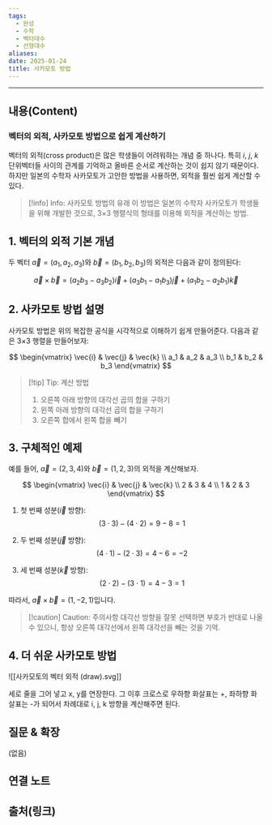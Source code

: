 ```yaml
---
tags:
  - 완성
  - 수학
  - 벡터대수
  - 선형대수
aliases: 
date: 2025-01-24
title: 사카모토 방법
---
```


---

## 내용(Content)

### 벡터의 외적, 사카모토 방법으로 쉽게 계산하기

벡터의 외적(cross product)은 많은 학생들이 어려워하는 개념 중 하나다. 특히 $i$, $j$, $k$ 단위벡터들 사이의 관계를 기억하고 올바른 순서로 계산하는 것이 쉽지 않기 때문이다. 하지만 일본의 수학자 사카모토가 고안한 방법을 사용하면, 외적을 훨씬 쉽게 계산할 수 있다.

> [!info] Info: 사카모토 방법의 유래
> 이 방법은 일본의 수학자 사카모토가 학생들을 위해 개발한 것으로, 3×3 행렬식의 형태를 이용해 외적을 계산하는 방법.

## 1. 벡터의 외적 기본 개념

두 벡터 $\vec{a}=(a_1, a_2, a_3)$와 $\vec{b}=(b_1, b_2, b_3)$의 외적은 다음과 같이 정의된다:

$$
\vec{a} \times \vec{b} = (a_2b_3-a_3b_2)\vec{i} + (a_3b_1-a_1b_3)\vec{j} + (a_1b_2-a_2b_1)\vec{k}
$$

## 2. 사카모토 방법 설명

사카모토 방법은 위의 복잡한 공식을 시각적으로 이해하기 쉽게 만들어준다. 다음과 같은 3×3 행렬을 만들어보자:


$$
\begin{vmatrix} 
\vec{i} & \vec{j} & \vec{k} \\
a_1 & a_2 & a_3 \\
b_1 & b_2 & b_3
\end{vmatrix}
$$

> [!tip] Tip: 계산 방법
> 1. 오른쪽 아래 방향의 대각선 곱의 합을 구하기
> 2. 왼쪽 아래 방향의 대각선 곱의 합을 구하기
> 3. 오른쪽 합에서 왼쪽 합을 빼기

## 3. 구체적인 예제

예를 들어, $\vec{a}=(2,3,4)$와 $\vec{b}=(1,2,3)$의 외적을 계산해보자.

$$
\begin{vmatrix} 
\vec{i} & \vec{j} & \vec{k} \\
2 & 3 & 4 \\
1 & 2 & 3
\end{vmatrix}
$$

1. 첫 번째 성분($\vec{i}$ 방향):
$$
(3 \cdot 3) - (4 \cdot 2) = 9 - 8 = 1
$$

2. 두 번째 성분($\vec{j}$ 방향):
$$
(4 \cdot 1) - (2 \cdot 3) = 4 - 6 = -2
$$

3. 세 번째 성분($\vec{k}$ 방향):
$$
(2 \cdot 2) - (3 \cdot 1) = 4 - 3 = 1
$$

따라서, $\vec{a} \times \vec{b} = (1,-2,1)$입니다.

> [!caution] Caution: 주의사항
> 대각선 방향을 잘못 선택하면 부호가 반대로 나올 수 있으니, 항상 오른쪽 대각선에서 왼쪽 대각선을 빼는 것을 기억.

## 4. 더 쉬운 사카모토 방법


![[사카모토의 벡터 외적 (draw).svg]]


세로 줄을 그어 넣고 x, y를 연장한다. 그 이후 크로스로 우하향 화살표는 +, 좌하향 화살표는 -가 되어서 차례대로 i, j, k 방향을 계산해주면 된다.

## 질문 & 확장

(없음)

## 연결 노트

## 출처(링크)





